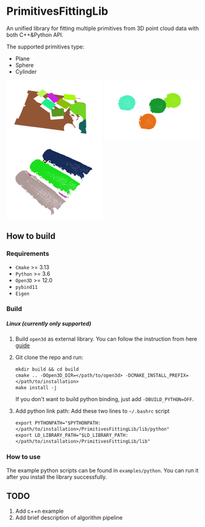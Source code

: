 # PrimitivesFittingLib
An unified library for fitting multiple primitives from 3D point cloud data with both C++&amp;Python API.

The supported primitives type:
- Plane
- Sphere
- Cylinder

<p float="left">
  <img src="data/imgs/plane.png" width="250" />
  <img src="data/imgs/sphere.png" width="250" /> 
  <img src="data/imgs/cylinder.png" width="250" />
</p>

## How to build
### Requirements
- `Cmake` >= 3.13
- `Python` >= 3.6
- `Open3D` >= 12.0 
- `pybind11`
- `Eigen`

### Build
##### Linux (currently only supported)
1. Build `open3d` as external library. You can follow the instruction from here [guide](https://github.com/intel-isl/open3d-cmake-find-package)

2. Git clone the repo and run:
    ```
    mkdir build && cd build
    cmake .. -DOpen3D_DIR=</path/to/open3d> -DCMAKE_INSTALL_PREFIX=</path/to/installation>
    make install -j
    ```
    If you don't want to build python binding, just add `-DBUILD_PYTHON=OFF`.

3. Add python link path:
    Add these two lines to `~/.bashrc` script
    ```
    export PYTHONPATH="$PYTHONPATH:</path/to/installation>/PrimitivesFittingLib/lib/python"
    export LD_LIBRARY_PATH="$LD_LIBRARY_PATH:</path/to/installation>/PrimitivesFittingLib/lib"
    ```
### How to use
The example python scripts can be found in `examples/python`. You can run it after you install the library successfully.

###

## TODO
1. Add c++n example 
2. Add brief description of algorithm pipeline